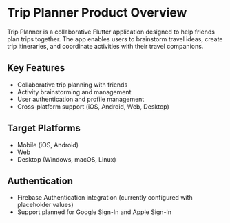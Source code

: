 # Trip Planner Product Overview

Trip Planner is a collaborative Flutter application designed to help friends plan trips together. The app enables users to brainstorm travel ideas, create trip itineraries, and coordinate activities with their travel companions.

## Key Features
- Collaborative trip planning with friends
- Activity brainstorming and management
- User authentication and profile management
- Cross-platform support (iOS, Android, Web, Desktop)

## Target Platforms
- Mobile (iOS, Android)
- Web
- Desktop (Windows, macOS, Linux)

## Authentication
- Firebase Authentication integration (currently configured with placeholder values)
- Support planned for Google Sign-In and Apple Sign-In